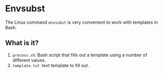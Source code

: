 # Envsubst

The Linux command `envsubst` is very convenient to work with templates
in Bash.

## What is it?

1. `process.sh`: Bash script that fills out a template using a number of
   different values.
1. `template.txt`: text template to fill out.

